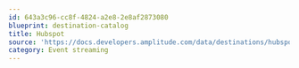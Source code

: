 ```yaml
---
id: 643a3c96-cc8f-4824-a2e8-2e8af2873080
blueprint: destination-catalog
title: Hubspot
source: 'https://docs.developers.amplitude.com/data/destinations/hubspot'
category: Event streaming
---
```

